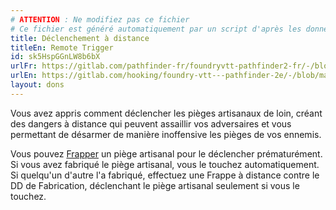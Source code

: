 ```yaml
---
# ATTENTION : Ne modifiez pas ce fichier
# Ce fichier est généré automatiquement par un script d'après les données du module Foundry VTT officiel et de sa traduction
title: Déclenchement à distance
titleEn: Remote Trigger
id: sk5HspGGnLW8b6bX
urlFr: https://gitlab.com/pathfinder-fr/foundryvtt-pathfinder2-fr/-/blob/master/data/feats/sk5HspGGnLW8b6bX.htm
urlEn: https://gitlab.com/hooking/foundry-vtt---pathfinder-2e/-/blob/master/packs/data/feats.db/remote-trigger.json
layout: dons
---
```

Vous avez appris comment déclencher les pièges artisanaux de loin, créant des dangers à distance qui peuvent assaillir vos adversaires et vous permettant de désarmer de manière inoffensive les pièges de vos ennemis.

Vous pouvez [Frapper](../actions/frapper.md) un piège artisanal pour le déclencher prématurément. Si vous avez fabriqué le piège artisanal, vous le touchez automatiquement. Si quelqu'un d'autre l'a fabriqué, effectuez une Frappe à distance contre le DD de Fabrication, déclenchant le piège artisanal seulement si vous le touchez.
